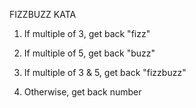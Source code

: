 FIZZBUZZ KATA

1) If multiple of 3, get back "fizz"

2) If multiple of 5, get back "buzz"

3) If multiple of 3 & 5, get back "fizzbuzz"

4) Otherwise, get back number
